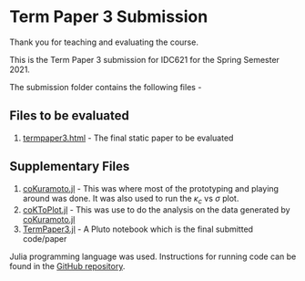 # Term Paper 3 Submission

Thank you for teaching and evaluating the course.

This is the Term Paper 3 submission for IDC621 for the Spring Semester 2021.

The submission folder contains the following files -

## Files to be evaluated

1. [termpaper3.html](termpaper3.html) - The final static paper to be evaluated

## Supplementary Files

1. [coKuramoto.jl](https://github.com/DhruvaSambrani/idc621/blob/main/caKuramoto.jl) - This was where most of the prototyping and playing around was done. It was also used to run the $\kappa_c$ vs $\sigma$ plot.
2. [coKToPlot.jl](https://github.com/DhruvaSambrani/idc621/blob/main/caKToPlot.jl) - This was use to do the analysis on the data generated by [coKuramoto.jl](https://github.com/DhruvaSambrani/idc621/blob/main/caKuramoto.jl)
3. [TermPaper3.jl](https://github.com/DhruvaSambrani/idc621/blob/main/TermPaper3.jl) - A Pluto notebook which is the final submitted code/paper

Julia programming language was used. Instructions for running code can be found in the [GitHub repository](https://github.com/DhruvaSambrani/idc621).
